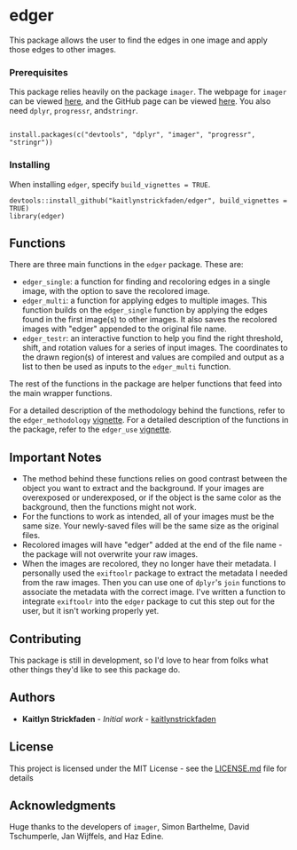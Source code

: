 # edger
This package allows the user to find the edges in one image and apply those edges to other images.

### Prerequisites

This package relies heavily on the package `imager`. The webpage for `imager` can be viewed [here](http://dahtah.github.io/imager/), and the GitHub page can be viewed [here](https://github.com/dahtah/imager). You also need `dplyr`, `progressr`, and`stringr`. 

```

install.packages(c("devtools", "dplyr", "imager", "progressr", "stringr"))

```

### Installing

When installing `edger`, specify `build_vignettes = TRUE`.

```
devtools::install_github("kaitlynstrickfaden/edger", build_vignettes = TRUE)
library(edger)
```

## Functions

There are three main functions in the `edger` package. These are:

* `edger_single`: a function for finding and recoloring edges in a single image, with the option to save the recolored image. 
* `edger_multi`: a function for applying edges to multiple images. This function builds on the `edger_single` function by applying the edges found in the first image(s) to other images. It also saves the recolored images with "edger" appended to the original file name.
* `edger_testr`: an interactive function to help you find the right threshold, shift, and rotation values for a series of input images. The coordinates to the drawn region(s) of interest and values are compiled and output as a list to then be used as inputs to the `edger_multi` function.

The rest of the functions in the package are helper functions that feed into the main wrapper functions.



For a detailed description of the methodology behind the functions, refer to the `edger_methodology` [vignette](https://github.com/kaitlynstrickfaden/edger/blob/master/vignettes/edger_methodology.md). For a detailed description of the functions in the package, refer to the `edger_use` [vignette](https://github.com/kaitlynstrickfaden/edger/blob/master/vignettes/edger_use.md). 

## Important Notes

* The method behind these functions relies on good contrast between the object you want to extract and the background. If your images are overexposed or underexposed, or if the object is the same color as the background, then the functions might not work.
* For the functions to work as intended, all of your images must be the same size. Your newly-saved files will be the same size as the original files.
* Recolored images will have "edger" added at the end of the file name - the package will not overwrite your raw images.
* When the images are recolored, they no longer have their metadata. I personally used the `exiftoolr` package to extract the metadata I needed from the raw images. Then you can use one of `dplyr`'s `join` functions to associate the metadata with the correct image. I've written a function to integrate `exiftoolr` into the `edger` package to cut this step out for the user, but it isn't working properly yet.

## Contributing

This package is still in development, so I'd love to hear from folks what other things they'd like to see this package do.

## Authors

* **Kaitlyn Strickfaden** - *Initial work* - [kaitlynstrickfaden](https://github.com/kaitlynstrickfaden)

## License

This project is licensed under the MIT License - see the [LICENSE.md](LICENSE.md) file for details

## Acknowledgments

Huge thanks to the developers of `imager`, Simon Barthelme, David Tschumperle, Jan Wijffels, and Haz Edine.
